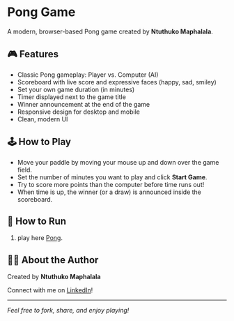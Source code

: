 # Pong Game

A modern, browser-based Pong game created by **Ntuthuko Maphalala**.

## 🎮 Features
- Classic Pong gameplay: Player vs. Computer (AI)
- Scoreboard with live score and expressive faces (happy, sad, smiley)
- Set your own game duration (in minutes)
- Timer displayed next to the game title
- Winner announcement at the end of the game
- Responsive design for desktop and mobile
- Clean, modern UI

## 🕹️ How to Play
- Move your paddle by moving your mouse up and down over the game field.
- Set the number of minutes you want to play and click **Start Game**.
- Try to score more points than the computer before time runs out!
- When time is up, the winner (or a draw) is announced inside the scoreboard.

## 🚀 How to Run
1. play here [Pong](ntuthukomaphalala.github.io/pong).

## 👨‍💻 About the Author
Created by **Ntuthuko Maphalala**

Connect with me on [LinkedIn](https://www.linkedin.com/in/ntuthukomaphalala)!

---
*Feel free to fork, share, and enjoy playing!* 
